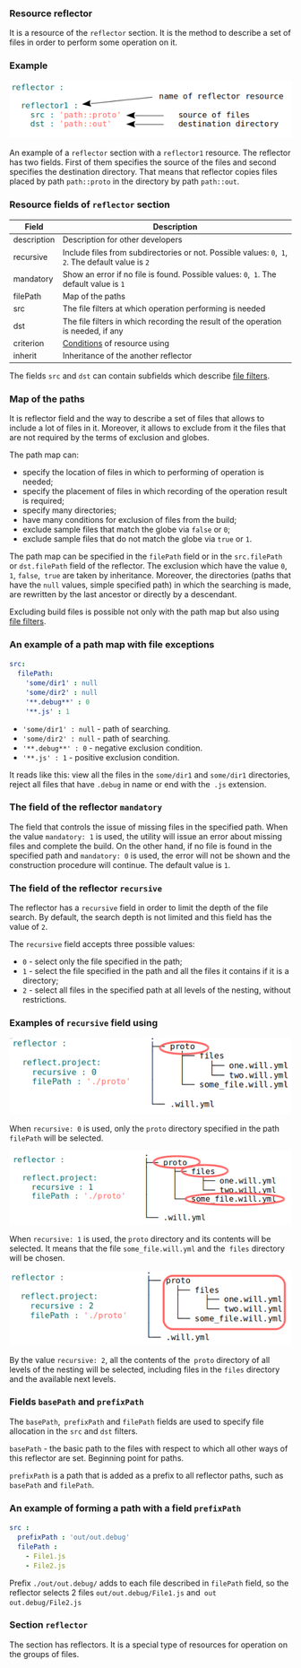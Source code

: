 ### Resource reflector

It is a resource of the <code>reflector</code> section. It is the method to describe a set of files in order to perform some operation on it.

### Example

![section.reflector.png](../../images/section.reflector.png)

An example of a `reflector` section with a `reflector1` resource. The reflector has two fields. First of them specifies the source of the files and second specifies the destination directory. That means that reflector copies files placed by path `path::proto` in the directory by path `path::out`.

### Resource fields of `reflector` section

| Field       | Description                                                                                        |
|-------------|----------------------------------------------------------------------------------------------------|
| description | Description for other  developers                                                                  |
| recursive   | Include files from subdirectories or not. Possible values: `0`,` 1`, `2`. The default value is `2` |
| mandatory   | Show an error if no file is found. Possible values: `0`,` 1`. The default value is `1`             |
| filePath    | Map of the paths                                                                                   |
| src         | The file filters at which operation performing is needed                                           |
| dst         | The file filters in which recording the result of the operation is needed, if any                  |
| criterion   | [Conditions](Criterions.md) of resource using                                                      |
| inherit     | Inheritance of the another reflector                                                               |

The fields `src` and `dst` can contain subfields which describe [file filters](ReflectorFileFilter.md).

### Map of the paths

It is reflector field and the way to describe a set of files that allows to include a lot of files in it. Moreover, it allows to exclude from it the files that are not required by the terms of exclusion and globes.

The path map can:
- specify the location of files in which to performing of operation is needed;
- specify the placement of files in which recording of the operation result is required;
- specify many directories;
- have many conditions for exclusion of files from the build;
- exclude sample files that match the globe via `false` or `0`;
- exclude sample files that do not match the globe via `true` or `1`.

The path map can be specified in the `filePath` field or in the `src.filePath` or `dst.filePath` field of the reflector. The exclusion which have the value `0`,` 1`, `false`,` true` are taken by inheritance. Moreover, the directories (paths that have the `null` values, simple specified path) in which the searching is made, are rewritten by the last ancestor or directly by a descendant.

Excluding build files is possible not only with the path map but also using [file filters](<./ReflectorFileFilter.md#>).

### An example of a path map with file exceptions

```yaml
src:
  filePath:
    'some/dir1' : null
    'some/dir2' : null
    '**.debug**' : 0
    '**.js' : 1
```

- `'some/dir1' : null` - path of searching.
- `'some/dir2' : null` - path of searching.
- `'**.debug**' : 0` - negative exclusion condition.
- `'**.js' : 1` - positive exclusion condition.

It reads like this: view all the files in the `some/dir1` and `some/dir1` directories, reject all files that have `.debug` in name or end with the` .js` extension.

### The field of the reflector `mandatory`

The field that controls the issue of missing files in the specified path. When the value `mandatory: 1` is used, the utility will issue an error about missing files and complete the build. On the other hand, if no file is found in the specified path and `mandatory: 0` is used, the error will not be shown and the construction procedure will continue. The default value is `1`.

### The field of the reflector `recursive`

The reflector has a `recursive` field in order to limit the depth of the file search. By default, the search depth is not limited and this field has the value of `2`.

The `recursive` field accepts three possible values:
- `0` - select only the file specified in the path;
- `1` - select the file specified in the path and all the files it contains if it is a directory;
- `2` - select all files in the specified path at all levels of the nesting, without restrictions.

###  Examples of `recursive` field using

![recursive.0.png](../../images/recursive.0.png)

When `recursive: 0` is used, only the `proto` directory specified in the path `filePath` will be selected.

![recursive.1.png](../../images/recursive.1.png)

When `recursive: 1` is used, the `proto` directory and its contents will be selected. It means that the file `some_file.will.yml` and the` files` directory will be chosen.

![recursive.2.png](../../images/recursive.2.png)

By the value `recursive: 2`, all the contents of the` proto` directory of all levels of the nesting will be selected, including files in the `files` directory and the available next levels.

### Fields `basePath` and `prefixPath`

The `basePath`,` prefixPath` and `filePath` fields are used to specify file allocation in the `src` and `dst` filters.

`basePath` -  the basic path to the files with respect to which all other ways of this reflector are set. Beginning point for paths.

`prefixPath` is a path that is added as a prefix to all reflector paths, such as `basePath` and `filePath`.

### An example of forming a path with a field `prefixPath`

```yaml
src :
  prefixPath : 'out/out.debug'
  filePath :
    - File1.js
    - File2.js
```

Prefix `./out/out.debug/` adds to each file described in `filePath` field, so the reflector selects 2 files `out/out.debug/File1.js` and` out out.debug/File2.js`

### Section <code>reflector</code>

The section has reflectors. It is a special type of resources for operation on the groups of files.
